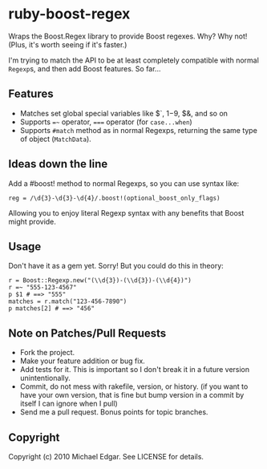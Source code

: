 # ruby-boost-regex

Wraps the Boost.Regex library to provide Boost regexes. Why? Why not!
(Plus, it's worth seeing if it's faster.)

I'm trying to match the API to be at least completely compatible with
normal `Regexp`s, and then add Boost features. So far...

## Features

* Matches set global special variables like $`, $1-$9, $&, and so on
* Supports `=~` operator, `===` operator (for `case...when`)
* Supports `#match` method as in normal Regexps, returning the same
  type of object (`MatchData`).
  
## Ideas down the line

Add a #boost! method to normal Regexps, so you can use syntax like:

    reg = /\d{3}-\d{3}-\d{4}/.boost!(optional_boost_only_flags)
    
Allowing you to enjoy literal Regexp syntax with any benefits that Boost
might provide.

## Usage

Don't have it as a gem yet. Sorry! But you could do this in theory:

    r = Boost::Regexp.new("(\\d{3})-(\\d{3})-(\\d{4})")
    r =~ "555-123-4567"
    p $1 # ==> "555"
    matches = r.match("123-456-7890")
    p matches[2] # ==> "456"


## Note on Patches/Pull Requests
 
* Fork the project.
* Make your feature addition or bug fix.
* Add tests for it. This is important so I don't break it in a
  future version unintentionally.
* Commit, do not mess with rakefile, version, or history.
  (if you want to have your own version, that is fine but
   bump version in a commit by itself I can ignore when I pull)
* Send me a pull request. Bonus points for topic branches.

## Copyright

Copyright (c) 2010 Michael Edgar. See LICENSE for details.

